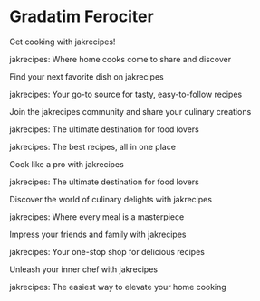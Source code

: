 # Gradatim Ferociter

Get cooking with jakrecipes!

jakrecipes: Where home cooks come to share and discover

Find your next favorite dish on jakrecipes

jakrecipes: Your go-to source for tasty, easy-to-follow recipes

Join the jakrecipes community and share your culinary creations

jakrecipes: The ultimate destination for food lovers

jakrecipes: The best recipes, all in one place

Cook like a pro with jakrecipes

jakrecipes: The ultimate destination for food lovers

Discover the world of culinary delights with jakrecipes

jakrecipes: Where every meal is a masterpiece

Impress your friends and family with jakrecipes

jakrecipes: Your one-stop shop for delicious recipes

Unleash your inner chef with jakrecipes

jakrecipes: The easiest way to elevate your home cooking
